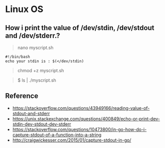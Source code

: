 # Linux OS

## How i print the value of /dev/stdin, /dev/stdout and /dev/stderr.?

> nano myscript.sh
```
#!/bin/bash
echo your stdin is : $(</dev/stdin)

```
> chmod +z myscript.sh

> $ ls | ./myscript.sh

## Reference
* https://stackoverflow.com/questions/43949166/reading-value-of-stdout-and-stderr
* https://unix.stackexchange.com/questions/400849/echo-or-print-dev-stdin-dev-stdout-dev-stderr
* https://stackoverflow.com/questions/10473800/in-go-how-do-i-capture-stdout-of-a-function-into-a-string
* http://craigwickesser.com/2015/01/capture-stdout-in-go/
